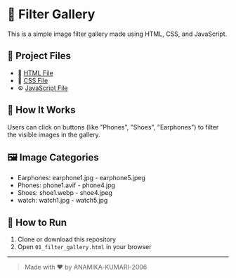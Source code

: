 # 🎨 Filter Gallery

This is a simple image filter gallery made using HTML, CSS, and JavaScript.

## 🔗 Project Files

- 📄 [HTML File](./01_filter%20gallery.html)
- 🎨 [CSS File](./02_filter%20gallery.css)
- ⚙️ [JavaScript File](./03_filter%20gallery.js)


## 🧠 How It Works

Users can click on buttons (like "Phones", "Shoes", "Earphones") to filter the visible images in the gallery.

## 🖼️ Image Categories

- Earphones: earphone1.jpg - earphone5.jpeg
- Phones: phone1.avif - phone4.jpg
- Shoes: shoe1.webp - shoe4.jpeg
- watch: watch1.jpg - watch5.jpg

## 🚀 How to Run

1. Clone or download this repository
2. Open `01_filter_gallery.html` in your browser

---

> Made with ❤️ by ANAMIKA-KUMARI-2006
